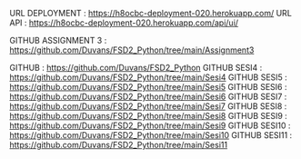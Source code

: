 URL DEPLOYMENT : https://h8ocbc-deployment-020.herokuapp.com/
URL API        : https://h8ocbc-deployment-020.herokuapp.com/api/ui/

GITHUB ASSIGNMENT 3 : https://github.com/Duvans/FSD2_Python/tree/main/Assignment3

GITHUB          : https://github.com/Duvans/FSD2_Python
GITHUB SESI4    : https://github.com/Duvans/FSD2_Python/tree/main/Sesi4
GITHUB SESI5    : https://github.com/Duvans/FSD2_Python/tree/main/Sesi5
GITHUB SESI6    : https://github.com/Duvans/FSD2_Python/tree/main/Sesi6
GITHUB SESI7    : https://github.com/Duvans/FSD2_Python/tree/main/Sesi7
GITHUB SESI8    : https://github.com/Duvans/FSD2_Python/tree/main/Sesi8
GITHUB SESI9    : https://github.com/Duvans/FSD2_Python/tree/main/Sesi9
GITHUB SESI10   : https://github.com/Duvans/FSD2_Python/tree/main/Sesi10
GITHUB SESI11   : https://github.com/Duvans/FSD2_Python/tree/main/Sesi11


